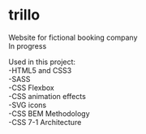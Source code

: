 # trillo
Website for fictional booking company  
In progress  

Used in this project:  
-HTML5 and CSS3  
-SASS  
-CSS Flexbox  
-CSS animation effects  
-SVG icons  
-CSS BEM Methodology  
-CSS 7-1 Architecture  
